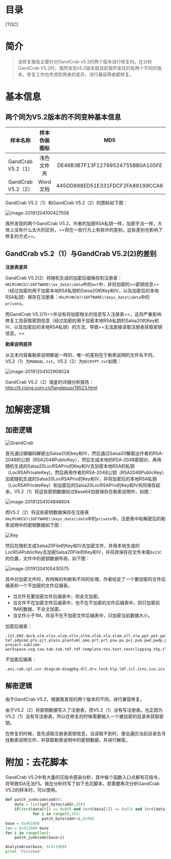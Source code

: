 
# 目录

[TOC]

# 简介

>该修复报告主要针对GandCrab v5.2的两个版本进行修复的。在分析GandCrab V5.2时，偶然发现v5.2版本就目前我所发现的有两个不同的版本，修复工作也考虑到两者的差异，进行兼容两者都修复。

# 基本信息

## 两个同为V5.2版本的不同变种基本信息

|      样本名称      | 样本伪装图标 |               MD5                |
| :----------------: | :----------: | :------------------------------: |
| GandCrab V5.2（1） |  浅色文件夹  | DE46B3B7F13F12769524755BB0A105FE |
| GandCrab V5.2（2） |   Word文档   | 445DD888ED51E331FDCF2FA89199CCA6 |

GandCrab V5.2（1）和GandCrab V5.2（2）的图标如下图：

![image-20191204100427506](https://cdn.jsdelivr.net/gh/Azha0/ImgHosting@1.1/ImgFromBlog/01_样本分析报告/09_GandCrabV5.2解密工具/image-20191204100427506.png)

我所发现的两个GandCrab V5.2，作者的加密RSA私钥一样，加密手法一样，大体上没有什么太大的区别，==但在一些行为上有些许的差别，这些差别也影响了修复的方式==。

## GandCrab v5.2（1）与GandCrab V5.2(2)的差别

**注册表差异**

GandCrab V5.2(2）将随机生成的加密后缀保存到注册表：`HKLM(HKCU)\SOFTWARE\\ex_data\\data`中的`ext`中，并将加密的==密钥信息==（经过加密的用于加密本地RSA私钥的Salsa20的Key和IV，以及加密后的本地RSA私钥）保存在注册表：`HkLM(HKCU)\SOFTWARE\\keys_data\\data`中的`private`。

而GandCrab V5.2(1)==并没有将加密相关的信息写入注册表==，这将严重影响修复工具获取密钥信息（经过加密的用于加密本地RSA私钥的Salsa20的Key和IV，以及加密后的本地RSA私钥）的方法，导致==无法直接读取注册表获取密钥信息。==

**勒索说明差异**

从文本内容看勒索说明都是一样的，唯一的差别在于勒索说明的文件名不同，V5.2（1）为`MANUAL.txt`，V5.2（2）为`DECRYPT.txt`如图：

![image-20191204102908024](https://cdn.jsdelivr.net/gh/Azha0/ImgHosting@1.1/ImgFromBlog/01_样本分析报告/09_GandCrabV5.2解密工具/image-20191204102908024.png)

GandCrab V5.2（2）瑞星的详细分析报告： http://it.rising.com.cn/fanglesuo/19523.html 

# 加解密逻辑

## 加密逻辑

![GrandCrab](https://cdn.jsdelivr.net/gh/Azha0/ImgHosting@1.1/ImgFromBlog/01_样本分析报告/09_GandCrabV5.2解密工具/GrandCrab.png)

首先通过硬编码解密出Salsa20的key和IV，然后通过Salsa20解密出作者的RSA-2048的公钥（RSA2048PublicKey），然后生成本地的RSA-2048密钥对，再用随机生成的Salsa20LocRSAPriv的Key和IV去加密本地RSA的私钥（LocRSAPrivateKey)，然后再用作者的RSA-2048公钥（RSA2048PublicKey）加密随机生成的Salsa20LocRSAPriv的Key和IV，并将加密后的本地RSA私钥（LocRSAPrivateKey）和加密后的Salsa20LocRSAPriv的Key和IV共同保存起来，V5.2（1）将这些密钥数据经过Base64加密保存在勒索说明中，如图：

![image-20191204104848604](https://cdn.jsdelivr.net/gh/Azha0/ImgHosting@1.1/ImgFromBlog/01_样本分析报告/09_GandCrabV5.2解密工具/image-20191204104848604.png)

而V5.2（2）将这些密钥数据保存在注册表`HkLM(HKCU)\SOFTWARE\\keys_data\\data`中的`private`中。注册表中和解密后的勒索说明中的密钥数据如下图：

![Key](https://cdn.jsdelivr.net/gh/Azha0/ImgHosting@1.1/ImgFromBlog/01_样本分析报告/09_GandCrabV5.2解密工具/Key.png)

然后在随机生成Salsa20File的Key和IV去加密文件，并用本地生成的LocRSAPublicKey去加密Salsa20File的Key和IV，并将其保存在文件末尾`0x21C`的位置，文件中的密钥数据布局，如下图：

![image-20191204105430575](https://cdn.jsdelivr.net/gh/Azha0/ImgHosting@1.1/ImgFromBlog/01_样本分析报告/09_GandCrabV5.2解密工具/image-20191204105430575.png)

其中对加密文件时，有特殊的判断和不同的处理，作者给定了一个要加密的文件后缀表和一个不加密的文件后缀表。

- 当文件在要加密文件后缀表中，则全文加密。
- 当文件不在加密文件后缀表中，也不在不加密的文件后缀表中，则只加密前1M的数据，不全文加密。
- 当文件小于1M，并且不在不加密文件后缀表中，只加密当前数据大小。

加密后缀表：

```
.1st.602.docb.xlm.xlsx.xlsm.xltx.xltm.xlsb.xla.xlam.xll.xlw.ppt.pot.pps.pptx.pptm.potx.potm.ppam.ppsx.ppsm.sldx.sldm.xps.xls.xlt._doc.dotm._docx.abw.act.adoc.aim.ans.apkg.apt.asc.asc.ascii.ase.aty.awp.awt.aww.bad.bbs.bdp.bdr.bean.bib.bib.bibtex.bml.bna.boc.brx.btd.bzabw.calca.charset.chart.chord.cnm.cod.crwl.cws.cyi.dca.dfti.dgs.diz.dne.dot.doc.docm.dotx.docx.docxml.docz.dox.dropbox.dsc.dvi.dwd.dx.dxb.dxp.eio.eit.emf.eml.emlx.emulecollection.epp.err.err.etf.etx.euc.fadein.template.faq.fbl.fcf.fdf.fdr.fds.fdt.fdx.fdxt.fft.fgs.flr.fodt.fountain.fpt.frt.fwd.fwdn.gmd.gpd.gpn.gsd.gthr.gv.hbk.hht.hs.hwp.hwp.hz.idx.iil.ipf.ipspot.jarvis.jis.jnp.joe.jp1.jrtf.jtd.kes.klg.klg.knt.kon.kwd.latex.lbt.lis.lnt.log.lp2.lst.lst.ltr.ltx.lue.luf.lwp.lxfml.lyt.lyx.man.mbox.mcw.md5.me.mell.mellel.min.mnt.msg.mw.mwd.mwp.nb.ndoc.nfo.ngloss.njx.note.notes.now.nwctxt.nwm.nwp.ocr.odif.odm.odo.odt.ofl.opeico.openbsd.ort.ott.p7s.pages.pages-tef.pdpcmd.pfx.pjt.plain.plantuml.pmo.prt.prt.psw.pu.pvj.pvm.pwd.pwdp.pwdpl.pwi.pwr.qdl.qpf.rad.readme.rft.ris.rpt.rst.rtd.rtf.rtfd.rtx.run.rvf.rzk.rzn.saf.safetext.sam.sam.save.scc.scm.scriv.scrivx.sct.scw.sdm.sdoc.sdw.se.session.sgm.sig.skcard.sla.sla.gz.smf.sms.ssa.story.strings.stw.sty.sublime-project.sublime-workspace.sxg.sxw.tab.tab.tdf.tdf.template.tex.text.textclipping.thp.tlb.tm.tmd.tmdx.tmv.tmvx.tpc.trelby.tvj.txt.u3i.unauth.unx.uof.uot.upd.utf8.utxt.vct.vnt.vw.wbk.webdoc.wn.wp.wp4.wp5.wp6.wp7.wpa.wpd.wpd.wpd.wpl.wps.wps.wpt.wpt.wpw.wri.wsd.wtt.wtx.xbdoc.xbplate.xdl.xdl.xwp.xwp.xwp.xy.xy3.xyp.xyw.zabw.zrtf.zw
```

不加密后缀表：

```
.ani.cab.cpl.cur.diagcab.diagpkg.dll.drv.lock.hlp.ldf.icl.icns.ico.ics.lnk.key.idx.mod.mpa.msc.msp.msstyles.msu.nomedia.ocx.prf.rom.rtp.scr.shs.spl.sys.theme.themepack.exe.bat.cmd.gandcrab.KRAB.CRAB.zerophage_i_like_your_pictures
```

## 解密逻辑

由于GandCrab V5.2，根据我发现的两个版本的不同，进行兼容修复。

由于V5.2（2）将密钥数据写入了注册表，而V5.2（1）没有写注册表。也正因为V5.2（1）没有写注册表，所以在修复的时候需要输入一个被加密的目录来获取密钥。

在修复的时候，首先读取注册表密钥信息，当读取不到时，便会遍历当前目录去寻找勒索说明文件，并获取勒索说明中的密钥数据，并进行解密。

#  附加：去花脚本

GandCrab V5.2中有大量的花指令感染分析，其中每个函数入口点都有花指令，将导致IDA无法F5。我在分析时写了如下去花脚本，若需要再次分析GandCrab V5.2的样本时，可以使用。

```python
def patch_junkcode(addr):
    data = list(get_bytes(addr,28))
    if((ord(data[0]) == 0xB9) and (ord(data[1]) == 0xD2) and (ord(data[2]) == 0xC3) and ord(data[3]) == 0x01 and (ord(data[5]) == 0xE8) and (ord(data[6]) == 0x0B)):
			for i in range(0,28):
				patch_byte(addr+i,0x90)
base = 0x401000
len = 0x411000-base
for i in range(len):
	patch_junkcode(base+i)

AnalyzeArea(base, 0x411000) 
print 'Finished'
```

